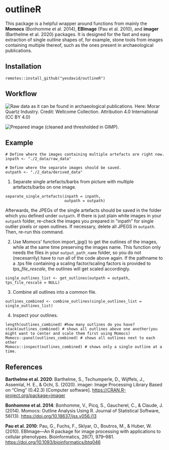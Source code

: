 # outlineR

This package is a helpful wrapper around functions from mainly the __Momocs__ (Bonhomme et al. 2014), __EBImage__ (Pau et al. 2010), and __imager__ (Barthelme et al. 2020) packages. It is designed for the fast and easy extraction of single outline shapes of, for example, stone tools from images containing multiple thereof, such as the ones present in archaeological publications.


## Installation   

```
remotes::install_github("yesdavid/outlineR")
```

## Workflow

![Raw data as it can be found in archaeological publications. Here: Morar Quartz Industry. Credit: [Wellcome Collection](https://wellcomecollection.org/works/th7egtfj). Attribution 4.0 International (CC BY 4.0)]("./test_data/raw_data/Morar_Quartz_Industry_Wellcome_Collection.jpeg")


![Prepared image (cleaned and thresholded in GIMP).]("./test_data/input_data/Morar_Quartz_Industry_Wellcome_Collection.jpeg")


## Example

```
# Define where the images containing multiple artefacts are right now.
inpath <- "./2_data/raw_data" 

# Define where the separate images should be saved.
outpath <- "./2_data/derived_data" 
```

1. Separate single artefacts/barbs from picture with multiple artefacts/barbs on one image.
```
separate_single_artefacts(inpath = inpath, 
                          outpath = outpath)
```
Afterwards, the JPEGs of the single artefacts should be saved in the folder which you defined under `outpath`. If there is just plain white images in your `outpath` folder, re-check the images you prepared in "inpath" for single outlier pixels or open outlines. If necessary, delete all JPEGS in `outpath`. Then, re-run this command.


2. Use Momocs' function import_jpg() to get the outlines of the images, while at the same time preserving the images name. This function only needs the files in your `output_path_name` folder, so you do not (necesarrily) have to run all of the code above again. If the pathname to a .tps file containing a scaling factor/scaling factors is provided to *tps_file_rescale*, the outlines will get scaled accordingly.
```
single_outlines_list <- get_outlines(outpath = outpath, tps_file_rescale = NULL)
```

3. Combine all outlines into a common file.
```
outlines_combined <- combine_outlines(single_outlines_list = single_outlines_list)
```

4. Inspect your outlines.
```
length(outlines_combined) #how many outlines do you have?
stack(outlines_combined) # shows all outlines above one another(you might want to center and scale them first using Momocs)
Momocs::panel(outlines_combined) # shows all outlines next to each other
Momocs::inspect(outlines_combined) # shows only a single outline at a time. 
```



## References

__Barthelme et al. 2020__: Barthelme, S., Tschumperle, D., Wijffels, J., Assemlal, H. E., & Ochi, S. (2020). imager: Image Processing Library Based on “CImg” (0.42.3) [Computer software]. https://CRAN.R-project.org/package=imager

__Bonhomme et al. 2014__: Bonhomme, V., Picq, S., Gaucherel, C., & Claude, J. (2014). Momocs: Outline Analysis Using R. Journal of Statistical Software, 56(13). https://doi.org/10.18637/jss.v056.i13

__Pau et al. 2010__: Pau, G., Fuchs, F., Sklyar, O., Boutros, M., & Huber, W. (2010). EBImage—An R package for image processing with applications to cellular phenotypes. Bioinformatics, 26(7), 979–981. https://doi.org/10.1093/bioinformatics/btq046





